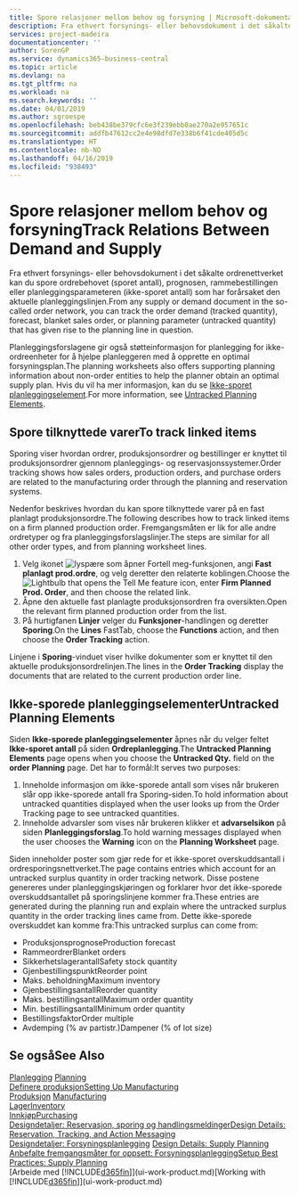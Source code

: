 ```yaml
---
title: Spore relasjoner mellom behov og forsyning | Microsoft-dokumentasjon
description: Fra ethvert forsynings- eller behovsdokument i det såkalte ordrenettverket kan du spore ordrebehovet (sporet antall), prognosen, rammebestillingen eller planleggingsparameteren (ikke-sporet antall) som har forårsaket den aktuelle planleggingslinjen.
services: project-madeira
documentationcenter: ''
author: SorenGP
ms.service: dynamics365-business-central
ms.topic: article
ms.devlang: na
ms.tgt_pltfrm: na
ms.workload: na
ms.search.keywords: ''
ms.date: 04/01/2019
ms.author: sgroespe
ms.openlocfilehash: beb438be379cfc6e3f239ebb0ae270a2e957651c
ms.sourcegitcommit: addfb47612cc2e4e98dfd7e338b6f41cde405d5c
ms.translationtype: HT
ms.contentlocale: nb-NO
ms.lasthandoff: 04/16/2019
ms.locfileid: "938493"
---
```

# <a name="track-relations-between-demand-and-supply"></a><span data-ttu-id="ef8a4-103">Spore relasjoner mellom behov og forsyning</span><span class="sxs-lookup"><span data-stu-id="ef8a4-103">Track Relations Between Demand and Supply</span></span>
<span data-ttu-id="ef8a4-104">Fra ethvert forsynings- eller behovsdokument i det såkalte ordrenettverket kan du spore ordrebehovet (sporet antall), prognosen, rammebestillingen eller planleggingsparameteren (ikke-sporet antall) som har forårsaket den aktuelle planleggingslinjen.</span><span class="sxs-lookup"><span data-stu-id="ef8a4-104">From any supply or demand document in the so-called order network, you can track the order demand (tracked quantity), forecast, blanket sales order, or planning parameter (untracked quantity) that has given rise to the planning line in question.</span></span>

<span data-ttu-id="ef8a4-105">Planleggingsforslagene gir også støtteinformasjon for planlegging for ikke-ordreenheter for å hjelpe planleggeren med å opprette en optimal forsyningsplan.</span><span class="sxs-lookup"><span data-stu-id="ef8a4-105">The planning worksheets also offers supporting planning information about non-order entities to help the planner obtain an optimal supply plan.</span></span> <span data-ttu-id="ef8a4-106">Hvis du vil ha mer informasjon, kan du se [Ikke-sporet planleggingselement](production-how-track-demand-supply.md#untracked-planning-elements).</span><span class="sxs-lookup"><span data-stu-id="ef8a4-106">For more information, see [Untracked Planning Elements](production-how-track-demand-supply.md#untracked-planning-elements).</span></span>

## <a name="to-track-linked-items"></a><span data-ttu-id="ef8a4-107">Spore tilknyttede varer</span><span class="sxs-lookup"><span data-stu-id="ef8a4-107">To track linked items</span></span>
<span data-ttu-id="ef8a4-108">Sporing viser hvordan ordrer, produksjonsordrer og bestillinger er knyttet til produksjonsordrer gjennom planleggings- og reservasjonssystemer.</span><span class="sxs-lookup"><span data-stu-id="ef8a4-108">Order tracking shows how sales orders, production orders, and purchase orders are related to the manufacturing order through the planning and reservation systems.</span></span>

<span data-ttu-id="ef8a4-109">Nedenfor beskrives hvordan du kan spore tilknyttede varer på en fast planlagt produksjonsordre.</span><span class="sxs-lookup"><span data-stu-id="ef8a4-109">The following describes how to track linked items on a firm planned production order.</span></span> <span data-ttu-id="ef8a4-110">Fremgangsmåten er lik for alle andre ordretyper og fra planleggingsforslagslinjer.</span><span class="sxs-lookup"><span data-stu-id="ef8a4-110">The steps are similar for all other order types, and from planning worksheet lines.</span></span>

1. <span data-ttu-id="ef8a4-111">Velg ikonet ![lyspære som åpner Fortell meg-funksjonen](media/ui-search/search_small.png "Fortell hva du vil gjøre"), angi **Fast planlagt prod.ordre**, og velg deretter den relaterte koblingen.</span><span class="sxs-lookup"><span data-stu-id="ef8a4-111">Choose the ![Lightbulb that opens the Tell Me feature](media/ui-search/search_small.png "Tell me what you want to do") icon, enter **Firm Planned Prod. Order**, and then choose the related link.</span></span>
2. <span data-ttu-id="ef8a4-112">Åpne den aktuelle fast planlagte produksjonsordren fra oversikten.</span><span class="sxs-lookup"><span data-stu-id="ef8a4-112">Open the relevant firm planned production order from the list.</span></span>
3. <span data-ttu-id="ef8a4-113">På hurtigfanen **Linjer** velger du **Funksjoner**-handlingen og deretter **Sporing**.</span><span class="sxs-lookup"><span data-stu-id="ef8a4-113">On the **Lines** FastTab, choose the **Functions** action, and then choose the **Order Tracking** action.</span></span>

<span data-ttu-id="ef8a4-114">Linjene i **Sporing**-vinduet viser hvilke dokumenter som er knyttet til den aktuelle produksjonsordrelinjen.</span><span class="sxs-lookup"><span data-stu-id="ef8a4-114">The lines in the **Order Tracking** display the documents that are related to the current production order line.</span></span>

## <a name="untracked-planning-elements"></a><span data-ttu-id="ef8a4-115">Ikke-sporede planleggingselementer</span><span class="sxs-lookup"><span data-stu-id="ef8a4-115">Untracked Planning Elements</span></span>
<span data-ttu-id="ef8a4-116">Siden **Ikke-sporede planleggingselementer** åpnes når du velger feltet **Ikke-sporet antall** på siden **Ordreplanlegging**.</span><span class="sxs-lookup"><span data-stu-id="ef8a4-116">The **Untracked Planning Elements** page opens when you choose the **Untracked Qty.** field on the **order Planning** page.</span></span> <span data-ttu-id="ef8a4-117">Det har to formål:</span><span class="sxs-lookup"><span data-stu-id="ef8a4-117">It serves two purposes:</span></span>

1. <span data-ttu-id="ef8a4-118">Inneholde informasjon om ikke-sporede antall som vises når brukeren slår opp ikke-sporede antall fra Sporing-siden.</span><span class="sxs-lookup"><span data-stu-id="ef8a4-118">To hold information about untracked quantities displayed when the user looks up from the Order Tracking page to see untracked quantities.</span></span>
2. <span data-ttu-id="ef8a4-119">Inneholde advarsler som vises når brukeren klikker et **advarselsikon** på siden **Planleggingsforslag**.</span><span class="sxs-lookup"><span data-stu-id="ef8a4-119">To hold warning messages displayed when the user chooses the **Warning** icon on the **Planning Worksheet** page.</span></span>

<span data-ttu-id="ef8a4-120">Siden inneholder poster som gjør rede for et ikke-sporet overskuddsantall i ordresporingsnettverket.</span><span class="sxs-lookup"><span data-stu-id="ef8a4-120">The page contains entries which account for an untracked surplus quantity in order tracking network.</span></span> <span data-ttu-id="ef8a4-121">Disse postene genereres under planleggingskjøringen og forklarer hvor det ikke-sporede overskuddsantallet på sporingslinjene kommer fra.</span><span class="sxs-lookup"><span data-stu-id="ef8a4-121">These entries are generated during the planning run and explain where the untracked surplus quantity in the order tracking lines came from.</span></span> <span data-ttu-id="ef8a4-122">Dette ikke-sporede overskuddet kan komme fra:</span><span class="sxs-lookup"><span data-stu-id="ef8a4-122">This untracked surplus can come from:</span></span>

- <span data-ttu-id="ef8a4-123">Produksjonsprognose</span><span class="sxs-lookup"><span data-stu-id="ef8a4-123">Production forecast</span></span>
- <span data-ttu-id="ef8a4-124">Rammeordrer</span><span class="sxs-lookup"><span data-stu-id="ef8a4-124">Blanket orders</span></span>
- <span data-ttu-id="ef8a4-125">Sikkerhetslagerantall</span><span class="sxs-lookup"><span data-stu-id="ef8a4-125">Safety stock quantity</span></span>
- <span data-ttu-id="ef8a4-126">Gjenbestillingspunkt</span><span class="sxs-lookup"><span data-stu-id="ef8a4-126">Reorder point</span></span>
- <span data-ttu-id="ef8a4-127">Maks. beholdning</span><span class="sxs-lookup"><span data-stu-id="ef8a4-127">Maximum inventory</span></span>
- <span data-ttu-id="ef8a4-128">Gjenbestillingsantall</span><span class="sxs-lookup"><span data-stu-id="ef8a4-128">Reorder quantity</span></span>
- <span data-ttu-id="ef8a4-129">Maks. bestillingsantall</span><span class="sxs-lookup"><span data-stu-id="ef8a4-129">Maximum order quantity</span></span>
- <span data-ttu-id="ef8a4-130">Min. bestillingsantall</span><span class="sxs-lookup"><span data-stu-id="ef8a4-130">Minimum order quantity</span></span>
- <span data-ttu-id="ef8a4-131">Bestillingsfaktor</span><span class="sxs-lookup"><span data-stu-id="ef8a4-131">Order multiple</span></span>
- <span data-ttu-id="ef8a4-132">Avdemping (% av partistr.)</span><span class="sxs-lookup"><span data-stu-id="ef8a4-132">Dampener (% of lot size)</span></span>

## <a name="see-also"></a><span data-ttu-id="ef8a4-133">Se også</span><span class="sxs-lookup"><span data-stu-id="ef8a4-133">See Also</span></span>  
<span data-ttu-id="ef8a4-134">[Planlegging](production-planning.md) </span><span class="sxs-lookup"><span data-stu-id="ef8a4-134">[Planning](production-planning.md) </span></span>  
[<span data-ttu-id="ef8a4-135">Definere produksjon</span><span class="sxs-lookup"><span data-stu-id="ef8a4-135">Setting Up Manufacturing</span></span>](production-configure-production-processes.md)  
<span data-ttu-id="ef8a4-136">[Produksjon](production-manage-manufacturing.md)  </span><span class="sxs-lookup"><span data-stu-id="ef8a4-136">[Manufacturing](production-manage-manufacturing.md)  </span></span>  
[<span data-ttu-id="ef8a4-137">Lager</span><span class="sxs-lookup"><span data-stu-id="ef8a4-137">Inventory</span></span>](inventory-manage-inventory.md)  
[<span data-ttu-id="ef8a4-138">Innkjøp</span><span class="sxs-lookup"><span data-stu-id="ef8a4-138">Purchasing</span></span>](purchasing-manage-purchasing.md)  
[<span data-ttu-id="ef8a4-139">Designdetaljer: Reservasjon, sporing og handlingsmeldinger</span><span class="sxs-lookup"><span data-stu-id="ef8a4-139">Design Details: Reservation, Tracking, and Action Messaging</span></span>](design-details-reservation-order-tracking-and-action-messaging.md)  
<span data-ttu-id="ef8a4-140">[Designdetaljer: Forsyningsplanlegging](design-details-supply-planning.md) </span><span class="sxs-lookup"><span data-stu-id="ef8a4-140">[Design Details: Supply Planning](design-details-supply-planning.md) </span></span>  
[<span data-ttu-id="ef8a4-141">Anbefalte fremgangsmåter for oppsett: Forsyningsplanlegging</span><span class="sxs-lookup"><span data-stu-id="ef8a4-141">Setup Best Practices: Supply Planning</span></span>](setup-best-practices-supply-planning.md)  
<span data-ttu-id="ef8a4-142">[Arbeide med [!INCLUDE[d365fin](includes/d365fin_md.md)]](ui-work-product.md)</span><span class="sxs-lookup"><span data-stu-id="ef8a4-142">[Working with [!INCLUDE[d365fin](includes/d365fin_md.md)]](ui-work-product.md)</span></span>
